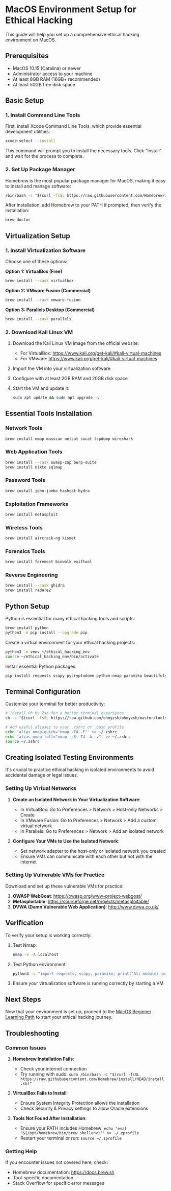 # MacOS Environment Setup for Ethical Hacking

This guide will help you set up a comprehensive ethical hacking environment on MacOS.

## Prerequisites

- MacOS 10.15 (Catalina) or newer
- Administrator access to your machine
- At least 8GB RAM (16GB+ recommended)
- At least 50GB free disk space

## Basic Setup

### 1. Install Command Line Tools

First, install Xcode Command Line Tools, which provide essential development utilities:

```bash
xcode-select --install
```

This command will prompt you to install the necessary tools. Click "Install" and wait for the process to complete.

### 2. Set Up Package Manager

Homebrew is the most popular package manager for MacOS, making it easy to install and manage software:

```bash
/bin/bash -c "$(curl -fsSL https://raw.githubusercontent.com/Homebrew/install/HEAD/install.sh)"
```

After installation, add Homebrew to your PATH if prompted, then verify the installation:

```bash
brew doctor
```

## Virtualization Setup

### 1. Install Virtualization Software

Choose one of these options:

**Option 1: VirtualBox (Free)**
```bash
brew install --cask virtualbox
```

**Option 2: VMware Fusion (Commercial)**
```bash
brew install --cask vmware-fusion
```

**Option 3: Parallels Desktop (Commercial)**
```bash
brew install --cask parallels
```

### 2. Download Kali Linux VM

1. Download the Kali Linux VM image from the official website:
   - For VirtualBox: https://www.kali.org/get-kali/#kali-virtual-machines
   - For VMware: https://www.kali.org/get-kali/#kali-virtual-machines

2. Import the VM into your virtualization software
3. Configure with at least 2GB RAM and 20GB disk space
4. Start the VM and update it:
   ```bash
   sudo apt update && sudo apt upgrade -y
   ```

## Essential Tools Installation

### Network Tools

```bash
brew install nmap masscan netcat socat tcpdump wireshark
```

### Web Application Tools

```bash
brew install --cask owasp-zap burp-suite
brew install nikto sqlmap
```

### Password Tools

```bash
brew install john-jumbo hashcat hydra
```

### Exploitation Frameworks

```bash
brew install metasploit
```

### Wireless Tools

```bash
brew install aircrack-ng kismet
```

### Forensics Tools

```bash
brew install foremost binwalk exiftool
```

### Reverse Engineering

```bash
brew install --cask ghidra
brew install radare2
```

## Python Setup

Python is essential for many ethical hacking tools and scripts:

```bash
brew install python
python3 -m pip install --upgrade pip
```

Create a virtual environment for your ethical hacking projects:

```bash
python3 -m venv ~/ethical_hacking_env
source ~/ethical_hacking_env/bin/activate
```

Install essential Python packages:

```bash
pip install requests scapy pycryptodome python-nmap paramiko beautifulsoup4
```

## Terminal Configuration

Customize your terminal for better productivity:

```bash
# Install Oh My Zsh for a better terminal experience
sh -c "$(curl -fsSL https://raw.github.com/ohmyzsh/ohmyzsh/master/tools/install.sh)"

# Add useful aliases to your .zshrc or .bash_profile
echo 'alias nmap-quick="nmap -T4 -F"' >> ~/.zshrc
echo 'alias nmap-full="nmap -sS -T4 -A -v"' >> ~/.zshrc
source ~/.zshrc
```

## Creating Isolated Testing Environments

It's crucial to practice ethical hacking in isolated environments to avoid accidental damage or legal issues.

### Setting Up Virtual Networks

1. **Create an Isolated Network in Your Virtualization Software**:
   - In VirtualBox: Go to Preferences > Network > Host-only Networks > Create
   - In VMware Fusion: Go to Preferences > Network > Add a custom virtual network
   - In Parallels: Go to Preferences > Network > Add an isolated network

2. **Configure Your VMs to Use the Isolated Network**:
   - Set network adapter to the host-only or isolated network you created
   - Ensure VMs can communicate with each other but not with the internet

### Setting Up Vulnerable VMs for Practice

Download and set up these vulnerable VMs for practice:

1. **OWASP WebGoat**: https://owasp.org/www-project-webgoat/
2. **Metasploitable**: https://sourceforge.net/projects/metasploitable/
3. **DVWA (Damn Vulnerable Web Application)**: http://www.dvwa.co.uk/

## Verification

To verify your setup is working correctly:

1. Test Nmap:
   ```bash
   nmap -v -A localhost
   ```

2. Test Python environment:
   ```bash
   python3 -c "import requests, scapy, paramiko; print('All modules imported successfully')"
   ```

3. Ensure your virtualization software is running correctly by starting a VM

## Next Steps

Now that your environment is set up, proceed to the [MacOS Beginner Learning Path](../../learning_path/macos/beginner.md) to start your ethical hacking journey.

## Troubleshooting

### Common Issues

1. **Homebrew Installation Fails**:
   - Check your internet connection
   - Try running with sudo: `sudo /bin/bash -c "$(curl -fsSL https://raw.githubusercontent.com/Homebrew/install/HEAD/install.sh)"`

2. **VirtualBox Fails to Install**:
   - Ensure System Integrity Protection allows the installation
   - Check Security & Privacy settings to allow Oracle extensions

3. **Tools Not Found After Installation**:
   - Ensure your PATH includes Homebrew: `echo 'eval "$(/opt/homebrew/bin/brew shellenv)"' >> ~/.zprofile`
   - Restart your terminal or run: `source ~/.zprofile`

### Getting Help

If you encounter issues not covered here, check:
- Homebrew documentation: https://docs.brew.sh
- Tool-specific documentation
- Stack Overflow for specific error messages

